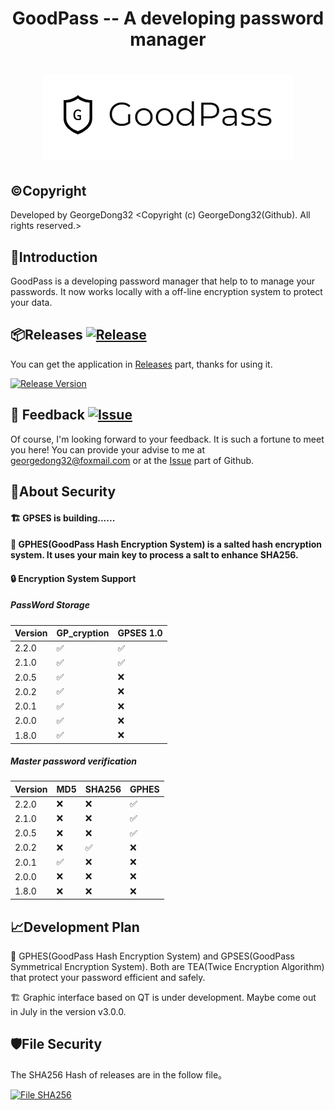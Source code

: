 <h1 align="center">
GoodPass -- A developing password manager
<h1 align="center">
  <img src="https://github.com/GeorgeDong32/GoodPass/blob/resource/Title%20Photo/GoodPass2.0T.png" alt="GoodPass" width="400">
</h1>

## ©️Copyright
Developed by GeorgeDong32 <Copyright (c) GeorgeDong32(Github). All rights reserved.>
## 🎤Introduction
GoodPass is a developing password manager that help to to manage your passwords. It now works locally with a off-line encryption system to protect your data.
## 📦Releases  [<img src="https://img.shields.io/badge/GoodPass-Release-34558b" alt="Release">](https://github.com/GeorgeDong32/GoodPass/releases)
You can get the application in [Releases](https://github.com/GeorgeDong32/GoodPass/releases) part, thanks for using it.

[![Release Version](https://img.shields.io/github/v/release/GeorgeDong32/GoodPass)](https://github.com/GeorgeDong32/GoodPass/releases/latest)

## 💬 Feedback  [<img src="https://img.shields.io/badge/GoodPass-Feedback-939597" alt="Issue">](https://github.com/GeorgeDong32/GoodPass/issues)
Of course, I'm looking forward to your feedback.
It is such a fortune to meet you here! You can provide your advise to me at georgedong32@foxmail.com or at the [Issue](https://github.com/GeorgeDong32/GoodPass/issues) part of Github.

## 🔐About Security
#### 🏗️ GPSES is building......
#### 🔏 GPHES(GoodPass Hash Encryption System) is a salted hash encryption system. It uses your main key to process a salt to enhance SHA256. 
#### 🔒 Encryption System Support
##### PassWord Storage
| Version | GP_cryption        | GPSES 1.0         |
| ------- | ------------------ | ----------------- |
| 2.2.0   | :white_check_mark: | :white_check_mark:|
| 2.1.0   | :white_check_mark: | :white_check_mark:|
| 2.0.5   | :white_check_mark: | :x:               |
| 2.0.2   | :white_check_mark: | :x:               |
| 2.0.1   | :white_check_mark: | :x:               |
| 2.0.0   | :white_check_mark: | :x:               |
| 1.8.0   | :white_check_mark: | :x:               |

##### Master password verification 
| Version | MD5                | SHA256             | GPHES              |
| ------- | ------------------ | ------------------ | ------------------ |
| 2.2.0   | :x:                | :x:                | :white_check_mark: |
| 2.1.0   | :x:                | :x:                | :white_check_mark: |
| 2.0.5   | :x:                | :x:                | :white_check_mark: |
| 2.0.2   | :x:                | :white_check_mark: | :x:                |
| 2.0.1   | :white_check_mark: | :x:                | :x:                |
| 2.0.0   | :x:                | :x:                | :x:                |
| 1.8.0   | :x:                | :x:                | :x:                |

## 📈Development Plan
🚧 GPHES(GoodPass Hash Encryption System) and GPSES(GoodPass Symmetrical Encryption System). Both are TEA(Twice Encryption Algorithm) that protect your password efficient and safely.

🏗️ Graphic interface based on QT is under development. Maybe come out in July in the version v3.0.0.
## 🛡File Security
The SHA256 Hash of releases are in the follow file。
  
[<img src="https://img.shields.io/badge/GoodPass-File SHA256-34558b" alt="File SHA256">](https://github.com/GeorgeDong32/GoodPass/blob/main/File_SHA256.md)
